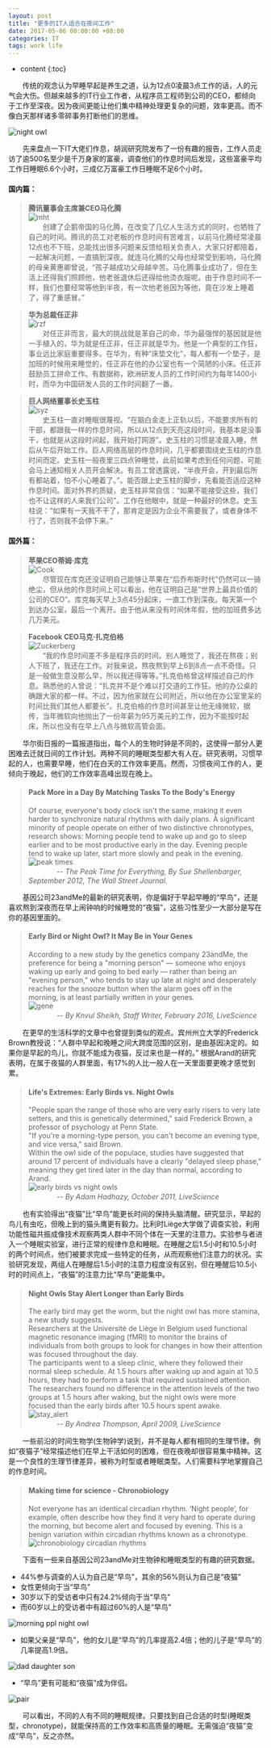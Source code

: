 ```yaml
---
layout: post
title: "更多的IT人适合在夜间工作"
date: 2017-05-06 00:00:00 +08:00
categories: IT
tags: work life 
---
```


* content
{:toc}

　　传统的观念认为早睡早起是养生之道，认为12点0凌晨3点工作的话，人的元气会大伤。但越来越多的IT行业工作者，从程序员工程师到公司的CEO，都倾向于工作至深夜。因为夜间更能让他们集中精神处理更复杂的问题，效率更高。而不像白天那样诸多零碎事务打断他们的思维。

![night owl](https://ejres-1253687085.picgz.myqcloud.com/img/chronobiology/night_owl.jpg)





　　先来盘点一下IT大佬们作息，胡润研究院发布了一份有趣的报告，工作人员走访了逾500名至少是千万身家的富豪，调查他们的作息时间后发现，这些富豪平均工作日睡眠6.6个小时，三成亿万富豪工作日睡眠不足6个小时。

#### 国内篇：

> **腾讯董事会主席兼CEO马化腾**  
> ![mht](https://ejres-1253687085.picgz.myqcloud.com/img/chronobiology/mht.png)  
>　　创建了企鹅帝国的马化腾，在改变了几亿人生活方式的同时，也牺牲了自己的时间。腾讯的员工对老板的作息时间有苦难言，以前马化腾经常凌晨12点也不下班，总能找出很多问题来反馈给相关负责人，大家只好都陪着，一起解决问题，一直搞到深夜。就连马化腾的父母也经常受到影响，马化腾的母亲黄惠卿曾说，“孩子越成功父母越辛苦。马化腾事业成功了，但在生活上还得我们照顾他，他老爸退休后还得给他烫衣服呢。由于作息时间不一样，我们也要经常等他到半夜，有一次他老爸因为等他，竟在沙发上睡着了，得了重感冒。”  
  
> **华为总裁任正非**  
> ![rzf](https://ejres-1253687085.picgz.myqcloud.com/img/chronobiology/rzf.png)  
>　　对任正非而言，最大的挑战就是革自己的命，华为最强悍的基因就是他一手植入的，华为就是任正非，任正非就是华为。他是一个典型的工作狂，事业远比家庭重要得多。在华为，有种“床垫文化”，每人都有一个垫子，是加班的时候用来睡觉的，任正非在他的办公室也有一个简陋的小床。任正非鼓励员工拼命工作。有数据称，欧洲研发人员的工作时间约为每年1400小时，而华为中国研发人员的工作时间翻了一番。  
  
> **巨人网络董事长史玉柱**  
> ![syz](https://ejres-1253687085.picgz.myqcloud.com/img/chronobiology/syz.png)  
>　　史玉柱一直对睡眠很蔑视。“在脑白金走上正轨以后，不能要求所有的干部，都跟我一样的作息时间，所以从12点到天亮这段时间，我基本是没事干，也就是从这段时间起，我开始打网游”。史玉柱的习惯是凌晨入睡，然后从午后开始工作。巨人网络高层的作息时间，几乎都要围绕史玉柱的作息时间而定。史玉柱一般夜里三四点钟睡觉，此前如果考虑到任何问题，可能会马上通知相关人员开会解决。有员工曾透露说，“半夜开会，开到最后所有都站着，怕不小心睡着了。”。能否跟上史玉柱的脚步，先看能否适应这种作息时间。面对外界的质疑，史玉柱非常自信：“如果不能接受这些，我们也不让这样的人来我们公司”。工作在他眼中，就是一种最好的休息。史玉柱说：“如果有一天我不干了，那肯定是因为企业不需要我了，或者身体不行了，否则我不会停下来。”  

#### 国外篇：

> **苹果CEO蒂姆·库克**  
> ![Cook](https://ejres-1253687085.picgz.myqcloud.com/img/chronobiology/Cook.png)  
>　　尽管现在库克还没证明自己能够让苹果在“后乔布斯时代”仍然可以一骑绝尘，但从他的作息时间上可以看出，他在证明自己是“世界上最具价值的公司的CEO”。库克每天早上3点45分起床，一直工作到深夜。每天第一个到达办公室，最后一个离开。由于他从来没有时间休年假，他的加班费多达几万美元。  

> **Facebook CEO马克·扎克伯格**  
> ![Zuckerberg](https://ejres-1253687085.picgz.myqcloud.com/img/chronobiology/Zuckerberg.png)  
>　　“我的作息时间差不多是程序员的时间。别人睡觉了，我还在熬夜；别人下班了，我还在工作。对我来说，熬夜熬到早上6到8点一点不奇怪。只是一般做生意没那么早，所以我还得等等。”扎克伯格曾这样描述自己的作息。熟悉他的人曾说：“扎克并不是个难以打交道的工作狂。他的办公桌的确跟大家的都一样。不过，因为他家就在公司附近，所以他在办公室里呆的时间比我们其他人都要长”。扎克伯格的作息时间甚至让他无缘微软，据传，当年微软向他抛出了一份年薪为95万美元的工作，因为不能按时起床，所以也没有在早上八点与微软高管会面。  


　　华尔街日报的一篇报道指出，每个人的生物时钟是不同的，这使得一部分人更困难去迁就日间的工作计划。两种不同的睡眠类型都大有人在。研究表明，习惯早起的人，也需要早睡，他们在白天的工作效率更高。然而，习惯夜间工作的人，更倾向于晚起，他们的工作效率高峰出现在晚上。

> #### Pack More in a Day By Matching Tasks To the Body's Energy  
> Of course, everyone's body clock isn't the same, making it even harder to synchronize natural rhythms with daily plans. A significant minority of people operate on either of two distinctive chronotypes, research shows: Morning people tend to wake up and go to sleep earlier and to be most productive early in the day. Evening people tend to wake up later, start more slowly and peak in the evening.  
> ![peak times](https://ejres-1253687085.picgz.myqcloud.com/img/chronobiology/peak_times.jpg)  
> 　　　　-- *The Peak Time for Everything, By Sue Shellenbarger, September 2012, The Wall Street Journal.*

　　基因公司23andMe的最新的研究表明，你是偏好于早起早睡的“早鸟”，还是喜欢熬到深夜而在早上闹钟响的时候睡觉的“夜猫”，这些习性至少一大部分是写在你的基因里面的。

> #### Early Bird or Night Owl? It May Be in Your Genes  
> According to a new study by the genetics company 23andMe, the preference for being a "morning person" — someone who enjoys waking up early and going to bed early — rather than being an "evening person," who tends to stay up late at night and desperately reaches for the snooze button when the alarm goes off in the morning, is at least partially written in your genes.  
> ![gene](https://ejres-1253687085.picgz.myqcloud.com/img/chronobiology/gene.png)  
> 　　　　-- *By Knvul Sheikh, Staff Writer, February 2016, LiveScience*

　　在更早的生活科学的文章中也曾提到类似的观点。宾州州立大学的Frederick Brown教授说：“人群中早起和晚睡之间大跨度范围的区别，是由基因决定的。如果你是早起的鸟儿，你就不能成为夜猫，反过来也是一样的。” 根据Arand的研究表明，在属于夜猫的人群里面，有17%的人比一般人在一天里面要更晚才感觉到累。

> #### Life's Extremes: Early Birds vs. Night Owls
> "People span the range of those who are very early risers to very late setters, and this is genetically determined," said Frederick Brown, a professor of psychology at Penn State.  
> "If you're a morning-type person, you can't become an evening type, and vice versa," said Brown.  
> Within the owl side of the populace, studies have suggested that around 17 percent of individuals have a clearly "delayed sleep phase," meaning they get tired later in the day than normal, according to Arand.  
> ![early birds vs night owls](https://ejres-1253687085.picgz.myqcloud.com/img/chronobiology/early_birds_vs_night_owls.jpg)  
> 　　　　-- *By Adam Hadhazy, October 2011, LiveScience*

　　也有实验得出“夜猫”比“早鸟”能更长时间的保持头脑清醒。研究显示，早起的鸟儿有虫吃，但晚上到的猫头鹰更有毅力。比利时Liège大学做了调查实验，利用功能性磁共振成像技术观察两类人群中不同个体在一天里的注意力。实验参与者进入一个睡眠实验室，进行正常的规律作息和睡眠。在睡醒之后1.5小时和10.5小时的两个时间点，他们被要求完成一些特定的任务，从而观察他们注意力的状况。实验研究发现，两组人在睡醒后1.5小时的注意力程度没有区别，但在睡醒后10.5小时的时间点上，“夜猫”的注意力比“早鸟”更能集中。

> #### Night Owls Stay Alert Longer than Early Birds  
> The early bird may get the worm, but the night owl has more stamina, a new study suggests.  
> Researchers at the Université de Liège in Belgium used functional magnetic resonance imaging (fMRI) to monitor the brains of individuals from both groups to look for changes in how their attention was focused throughout the day.  
> The participants went to a sleep clinic, where they followed their normal sleep schedule. At 1.5 hours after waking up and again at 10.5 hours, they had to perform a task that required sustained attention.  
> The researchers found no difference in the attention levels of the two groups at 1.5 hours after waking, but the night owls were more focused than the early birds after 10.5 hours spent awake.  
> ![stay_alert](https://ejres-1253687085.picgz.myqcloud.com/img/chronobiology/stay_alert.jpg)  
> 　　　　-- *By Andrea Thompson, April 2009, LiveScience*

　　一些前沿的时间生物学(生物钟学)说到，并不是每人都有相同的生理节律。例如“夜猫子”经常描述他们在早上干活如何的困难，但在夜晚却很容易集中精神。这是一个良性的生理节律差异，被称为时型或者睡眠类型。人们需要科学地掌握自己的作息时间。

> #### Making time for science - Chronobiology  
> Not everyone has an identical circadian rhythm. ‘Night people’, for example, often describe how they find it very hard to operate during the morning, but become alert and focused by evening. This is a benign variation within circadian rhythms known as a chronotype.
> ![chronobiology circadian rhythms](https://ejres-1253687085.picgz.myqcloud.com/img/chronobiology/chronobiology-circadian-rhythms.jpg)

　　下面有一些来自基因公司23andMe对生物钟和睡眠类型的有趣的研究数据。

* 44%参与调查的人认为自己是“早鸟”，其余的56%则认为自己是“夜猫”
* 女性更倾向于当“早鸟”
* 30岁以下的受访者中只有24.2%倾向于当“早鸟”
* 而60岁以上的受访者中有超过60%的人是“早鸟”

![morning ppl night owl](https://ejres-1253687085.picgz.myqcloud.com/img/chronobiology/morning_ppl_night_owl_44_56.png)

* 如果父亲是“早鸟”，他的女儿是“早鸟”的几率提高2.4倍；他的儿子是“早鸟”的几率提高1.9倍。

![dad daughter son](https://ejres-1253687085.picgz.myqcloud.com/img/chronobiology/dad_daughter_son.png)

* “早鸟”更有可能和“夜猫”成为伴侣。

![pair](https://ejres-1253687085.picgz.myqcloud.com/img/chronobiology/pair.png)

　　可以看出，不同的人有不同的睡眠规律。只要找到自己合适的时型(睡眠类型，chronotype)，就能保持高的工作效率和高质量的睡眠。无需强迫“夜猫”变成“早鸟”，反之亦然。

